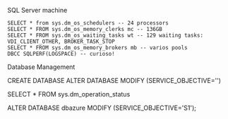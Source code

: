 
SQL Server machine

	SELECT * from sys.dm_os_schedulers -- 24 processors
	SELECT * FROM sys.dm_os_memory_clerks mc -- 136GB
	SELECT * FROM sys.dm_os_waiting_tasks wt -- 129 waiting tasks: VDI_CLIENT_OTHER, BROKER_TASK_STOP
	SELECT * FROM sys.dm_os_memory_brokers mb -- varios pools 
	DBCC SQLPERF(LOGSPACE) -- curioso!

Database Management

CREATE DATABASE <database>
ALTER DATABASE <database> MODIFY (SERVICE_OBJECTIVE='')

SELECT * FROM sys.dm_operation_status


ALTER DATABASE dbazure
MODIFY
(SERVICE_OBJECTIVE='S1');
